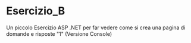 # Esercizio_B
Un piccolo Esercizio ASP .NET per far vedere come si crea una pagina di domande e risposte "1" (Versione Console)
